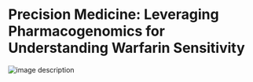 # Precision Medicine: Leveraging Pharmacogenomics for Understanding Warfarin Sensitivity
![image description](https://github.com/Mosherof/beng183_final_project/assets/107957172/4ff864b5-5462-499e-93fe-76d595cfe4fd)
